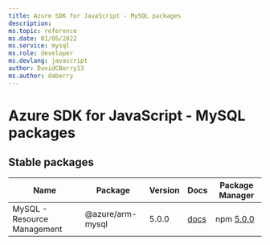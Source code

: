 ```yaml
---
title: Azure SDK for JavaScript - MySQL packages
description: 
ms.topic: reference
ms.date: 01/05/2022
ms.service: mysql
ms.role: developer
ms.devlang: javascript
author: DavidCBerry13
ms.author: daberry
---
```


# Azure SDK for JavaScript - MySQL packages

## Stable packages

| Name                  | Package              | Version          | Docs                   | Package Manager                |
|-----------------------|----------------------|------------------|------------------------|--------------------------------|
| MySQL - Resource Management | @azure/arm-mysql | 5.0.0 | [docs](/azure/javascript/sdk/sdk-demo2/mysql/arm-mysql/azure-arm-mysql/stable)  | npm [5.0.0](https://www.npmjs.com/package/%40azure%2Farm-mysql) |
 

 


 